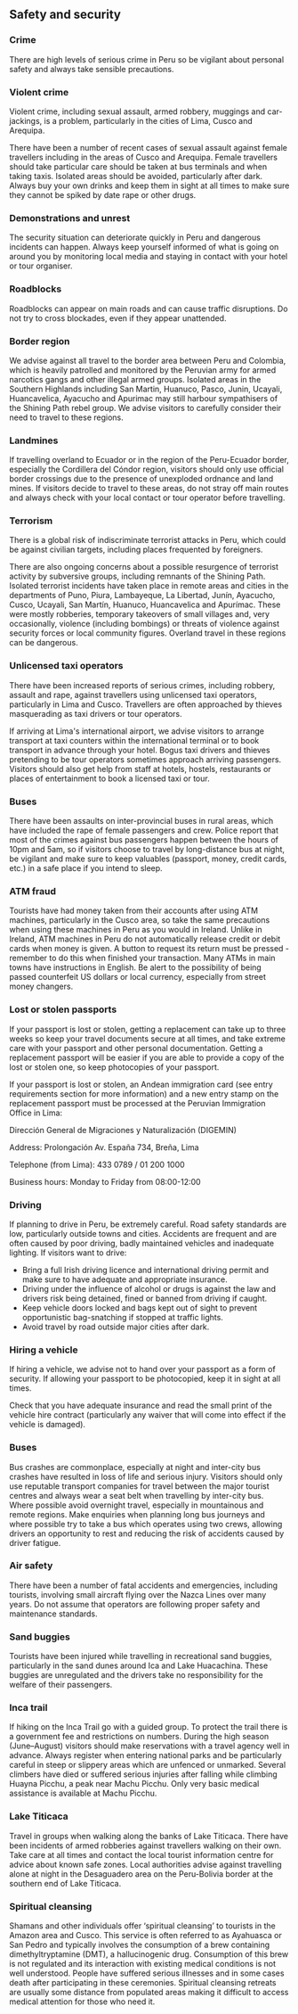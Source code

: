 ## Safety and security

### **Crime**

There are high levels of serious crime in Peru so be vigilant about personal safety and always take sensible precautions.

### **Violent crime**

Violent crime, including sexual assault, armed robbery, muggings and car-jackings, is a problem, particularly in the cities of Lima, Cusco and Arequipa.

There have been a number of recent cases of sexual assault against female travellers including in the areas of Cusco and Arequipa. Female travellers should take particular care should be taken at bus terminals and when taking taxis. Isolated areas should be avoided, particularly after dark. Always buy your own drinks and keep them in sight at all times to make sure they cannot be spiked by date rape or other drugs.

### **Demonstrations and unrest**

The security situation can deteriorate quickly in Peru and dangerous incidents can happen. Always keep yourself informed of what is going on around you by monitoring local media and staying in contact with your hotel or tour organiser.

### **Roadblocks**

Roadblocks can appear on main roads and can cause traffic disruptions. Do not try to cross blockades, even if they appear unattended.

### **Border region**

We advise against all travel to the border area between Peru and Colombia, which is heavily patrolled and monitored by the Peruvian army for armed narcotics gangs and other illegal armed groups. Isolated areas in the Southern Highlands including San Martin, Huanuco, Pasco, Junin, Ucayali, Huancavelica, Ayacucho and Apurimac may still harbour sympathisers of the Shining Path rebel group. We advise visitors to carefully consider their need to travel to these regions.

### **Landmines**

If travelling overland to Ecuador or in the region of the Peru-Ecuador border, especially the Cordillera del Cóndor region, visitors should only use official border crossings due to the presence of unexploded ordnance and land mines. If visitors decide to travel to these areas, do not stray off main routes and always check with your local contact or tour operator before travelling.

### **Terrorism**

There is a global risk of indiscriminate terrorist attacks in Peru, which could be against civilian targets, including places frequented by foreigners.

There are also ongoing concerns about a possible resurgence of terrorist activity by subversive groups, including remnants of the Shining Path. Isolated terrorist incidents have taken place in remote areas and cities in the departments of Puno, Piura, Lambayeque, La Libertad, Junín, Ayacucho, Cusco, Ucayali, San Martín, Huanuco, Huancavelica and Apurímac. These were mostly robberies, temporary takeovers of small villages and, very occasionally, violence (including bombings) or threats of violence against security forces or local community figures. Overland travel in these regions can be dangerous.

### **Unlicensed taxi operators**

There have been increased reports of serious crimes, including robbery, assault and rape, against travellers using unlicensed taxi operators, particularly in Lima and Cusco. Travellers are often approached by thieves masquerading as taxi drivers or tour operators.

If arriving at Lima's international airport, we advise visitors to arrange transport at taxi counters within the international terminal or to book transport in advance through your hotel. Bogus taxi drivers and thieves pretending to be tour operators sometimes approach arriving passengers. Visitors should also get help from staff at hotels, hostels, restaurants or places of entertainment to book a licensed taxi or tour.

### **Buses**

There have been assaults on inter-provincial buses in rural areas, which have included the rape of female passengers and crew. Police report that most of the crimes against bus passengers happen between the hours of 10pm and 5am, so if visitors choose to travel by long-distance bus at night, be vigilant and make sure to keep valuables (passport, money, credit cards, etc.) in a safe place if you intend to sleep.

### **ATM fraud**

Tourists have had money taken from their accounts after using ATM machines, particularly in the Cusco area, so take the same precautions when using these machines in Peru as you would in Ireland. Unlike in Ireland, ATM machines in Peru do not automatically release credit or debit cards when money is given. A button to request its return must be pressed - remember to do this when finished your transaction. Many ATMs in main towns have instructions in English. Be alert to the possibility of being passed counterfeit US dollars or local currency, especially from street money changers.

### **Lost or stolen passports**

If your passport is lost or stolen, getting a replacement can take up to three weeks so keep your travel documents secure at all times, and take extreme care with your passport and other personal documentation. Getting a replacement passport will be easier if you are able to provide a copy of the lost or stolen one, so keep photocopies of your passport.

If your passport is lost or stolen, an Andean immigration card (see entry requirements section for more information) and a new entry stamp on the replacement passport must be processed at the Peruvian Immigration Office in Lima:

Dirección General de Migraciones y Naturalización (DIGEMIN)

Address: Prolongación Av. España 734, Breña, Lima

Telephone (from Lima): 433 0789 / 01 200 1000

Business hours: Monday to Friday from 08:00-12:00

### **Driving**

If planning to drive in Peru, be extremely careful. Road safety standards are low, particularly outside towns and cities. Accidents are frequent and are often caused by poor driving, badly maintained vehicles and inadequate lighting. If visitors want to drive:

* Bring a full Irish driving licence and international driving permit and make sure to have adequate and appropriate insurance.
* Driving under the influence of alcohol or drugs is against the law and drivers risk being detained, fined or banned from driving if caught.
* Keep vehicle doors locked and bags kept out of sight to prevent opportunistic bag-snatching if stopped at traffic lights.
* Avoid travel by road outside major cities after dark.

### **Hiring a vehicle**

If hiring a vehicle, we advise not to hand over your passport as a form of security. If allowing your passport to be photocopied, keep it in sight at all times.

Check that you have adequate insurance and read the small print of the vehicle hire contract (particularly any waiver that will come into effect if the vehicle is damaged).

### **Buses**

Bus crashes are commonplace, especially at night and inter-city bus crashes have resulted in loss of life and serious injury. Visitors should only use reputable transport companies for travel between the major tourist centres and always wear a seat belt when travelling by inter-city bus. Where possible avoid overnight travel, especially in mountainous and remote regions. Make enquiries when planning long bus journeys and where possible try to take a bus which operates using two crews, allowing drivers an opportunity to rest and reducing the risk of accidents caused by driver fatigue.

### **Air safety**

There have been a number of fatal accidents and emergencies, including tourists, involving small aircraft flying over the Nazca Lines over many years. Do not assume that operators are following proper safety and maintenance standards.

### **Sand buggies**

Tourists have been injured while travelling in recreational sand buggies, particularly in the sand dunes around Ica and Lake Huacachina. These buggies are unregulated and the drivers take no responsibility for the welfare of their passengers.

### **Inca trail**

If hiking on the Inca Trail go with a guided group. To protect the trail there is a government fee and restrictions on numbers. During the high season (June–August) visitors should make reservations with a travel agency well in advance. Always register when entering national parks and be particularly careful in steep or slippery areas which are unfenced or unmarked. Several climbers have died or suffered serious injuries after falling while climbing Huayna Picchu, a peak near Machu Picchu. Only very basic medical assistance is available at Machu Picchu.

### **Lake Titicaca**

Travel in groups when walking along the banks of Lake Titicaca. There have been incidents of armed robberies against travellers walking on their own. Take care at all times and contact the local tourist information centre for advice about known safe zones. Local authorities advise against travelling alone at night in the Desaguadero area on the Peru-Bolivia border at the southern end of Lake Titicaca.

### **Spiritual cleansing**

Shamans and other individuals offer ‘spiritual cleansing’ to tourists in the Amazon area and Cusco. This service is often referred to as Ayahuasca or San Pedro and typically involves the consumption of a brew containing dimethyltryptamine (DMT), a hallucinogenic drug. Consumption of this brew is not regulated and its interaction with existing medical conditions is not well understood. People have suffered serious illnesses and in some cases death after participating in these ceremonies. Spiritual cleansing retreats are usually some distance from populated areas making it difficult to access medical attention for those who need it.
